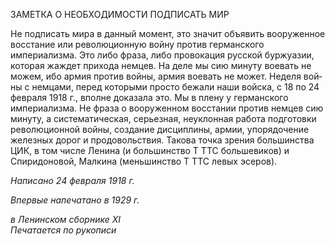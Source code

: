 ЗАМЕТКА О НЕОБХОДИМОСТИ ПОДПИСАТЬ МИР

Не подписать мира в данный момент, это значит объявить вооруженное восстание или революционную войну против германского империализма. Это либо фраза, либо провокация русской буржуазии, которая жаждет прихода немцев. На деле мы сию ми­нуту воевать не можем, ибо армия против войны, армия воевать не может. Неделя вой­ны с немцами, перед которыми просто бежали наши войска, с 18 по 24 февраля 1918 г., вполне доказала это. Мы в плену у германского империализма. Не фраза о вооружен­ном восстании против немцев сию минуту, а систематическая, серьезная, неуклонная работа подготовки революционной войны, создание дисциплины, армии, упорядочение железных дорог и продовольствия. Такова точка зрения большинства ЦИК, в том числе Ленина (и большинство Τ TTC большевиков) и Спиридоновой, Малкина (меньшинство Τ TTC левых эсеров).

_Написано 24 февраля 1918 г._

_Впервые напечатано в 1929 г._

_в Ленинском сборнике_ _XI_                                                                  _Печатается по рукописи_